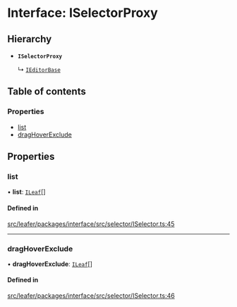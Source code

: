 # Interface: ISelectorProxy

## Hierarchy

- **`ISelectorProxy`**

  ↳ [`IEditorBase`](IEditorBase.md)

## Table of contents

### Properties

- [list](ISelectorProxy.md#list)
- [dragHoverExclude](ISelectorProxy.md#draghoverexclude)

## Properties

### list

• **list**: [`ILeaf`](ILeaf.md)[]

#### Defined in

[src/leafer/packages/interface/src/selector/ISelector.ts:45](https://github.com/leaferjs/leafer/blob/c0a3cd1f6ba179c1348a90558ab02097cb535d9a/packages/interface/src/selector/ISelector.ts#L45)

___

### dragHoverExclude

• **dragHoverExclude**: [`ILeaf`](ILeaf.md)[]

#### Defined in

[src/leafer/packages/interface/src/selector/ISelector.ts:46](https://github.com/leaferjs/leafer/blob/c0a3cd1f6ba179c1348a90558ab02097cb535d9a/packages/interface/src/selector/ISelector.ts#L46)
